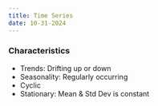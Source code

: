 ```yaml
---
title: Time Series
date: 10-31-2024
---
```


### Characteristics

- Trends: Drifting up or down
- Seasonality: Regularly occurring
- Cyclic
- Stationary: Mean & Std Dev is constant

[^1]: [YouTube - Time Series Modelling and Analysis Playlist](https://www.youtube.com/watch?v=-r7wB9DJtiU&list=PL3N9eeOlCrP5cK0QRQxeJd6GrQvhAtpBK)
